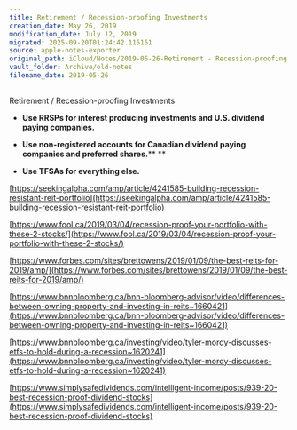 ```yaml
---
title: Retirement / Recession-proofing Investments
creation_date: May 26, 2019
modification_date: July 12, 2019
migrated: 2025-09-20T01:24:42.115151
source: apple-notes-exporter
original_path: iCloud/Notes/2019-05-26-Retirement - Recession-proofing Investments.md
vault_folder: Archive/old-notes
filename_date: 2019-05-26
---
```



Retirement / Recession-proofing Investments

* **Use RRSPs for interest producing investments and U.S. dividend paying companies.**

* **Use non-registered accounts for Canadian dividend paying companies and preferred shares.****
**

* **Use TFSAs for everything else.**

[https://seekingalpha.com/amp/article/4241585-building-recession-resistant-reit-portfolio](https://seekingalpha.com/amp/article/4241585-building-recession-resistant-reit-portfolio)

[https://www.fool.ca/2019/03/04/recession-proof-your-portfolio-with-these-2-stocks/](https://www.fool.ca/2019/03/04/recession-proof-your-portfolio-with-these-2-stocks/)

[https://www.forbes.com/sites/brettowens/2019/01/09/the-best-reits-for-2019/amp/](https://www.forbes.com/sites/brettowens/2019/01/09/the-best-reits-for-2019/amp/)

[https://www.bnnbloomberg.ca/bnn-bloomberg-advisor/video/differences-between-owning-property-and-investing-in-reits~1660421](https://www.bnnbloomberg.ca/bnn-bloomberg-advisor/video/differences-between-owning-property-and-investing-in-reits~1660421)

[https://www.bnnbloomberg.ca/investing/video/tyler-mordy-discusses-etfs-to-hold-during-a-recession~1620241](https://www.bnnbloomberg.ca/investing/video/tyler-mordy-discusses-etfs-to-hold-during-a-recession~1620241)

[https://www.simplysafedividends.com/intelligent-income/posts/939-20-best-recession-proof-dividend-stocks](https://www.simplysafedividends.com/intelligent-income/posts/939-20-best-recession-proof-dividend-stocks)

